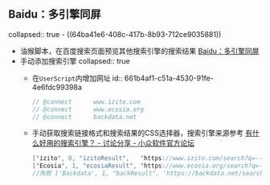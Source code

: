 ## Baidu：多引擎同屏
collapsed:: true
	- ((64ba41e6-408c-417b-8b93-712ce9035881))
- 油猴脚本，在百度搜索页面预览其他搜索引擎的搜索结果 [Baidu：多引擎同屏](https://greasyfork.org/zh-CN/scripts/461580-baidu-%E5%A4%9A%E5%BC%95%E6%93%8E%E5%90%8C%E5%B1%8F)
- 手动添加搜索引擎
  collapsed:: true
	- 在`UserScript`内增加网址
	  id:: 661b4af1-c51a-4530-91fe-4e6fdc99398a
	  
	  ``` java
	  // @connect      www.izito.com
	  // @connect      www.ecosia.org
	  // @connect      backdata.net
	  ```
	- 手动获取搜索链接格式和搜索结果的CSS选择器，搜索引擎来源参考 [有什么好用的搜索引擎？ - 讨论分享 - 小众软件官方论坛](https://meta.appinn.net/t/topic/50381/51)
	  ```java
	  ['izito', 0, "izitoResult",	'https://www.izito.com/search?q=--keyword--', 'li.organic-results__item.organic-results-item', 'strong'],
	  ['Ecosia', 1, "ecosiaResult", 'https://www.ecosia.org/search?q=--keyword--','div.mainline__result-wrapper','_none_'],
	  //失败 ['Backdata', 1, "backResult", 'https://backdata.net/search.html?q=--keyword--', '#search-results>div.result:nth-child', 'b'],
	  ```